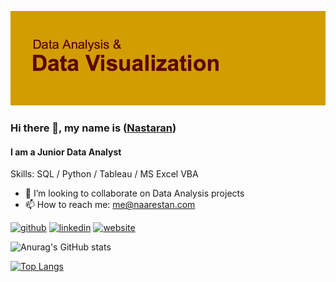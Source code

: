 
![I am a Junior Data Analyst](https://github.com/Naarestan/Naarestan/blob/main/Unknown)

### Hi there 👋, my name is ([**Nastaran**](http://naarestan.com))
#### I am a Junior Data Analyst

Skills: SQL / Python / Tableau / MS Excel VBA

- 👯 I’m looking to collaborate on Data Analysis projects 
- 📫 How to reach me: me@naarestan.com 


[<img src='https://cdn.jsdelivr.net/npm/simple-icons@3.0.1/icons/github.svg' alt='github' height='20'>](https://github.com/Naarestan)  [<img src='https://cdn.jsdelivr.net/npm/simple-icons@3.0.1/icons/linkedin.svg' alt='linkedin' height='20'>](https://www.linkedin.com/in/nastaranm/)  [<img src='https://cdn.jsdelivr.net/npm/simple-icons@3.0.1/icons/icloud.svg' alt='website' height='20'>](http://naarestan.com)  









![Anurag's GitHub stats](https://github-readme-stats.vercel.app/api?username=Naarestan&show_icons=true&theme=gruvbox&hide=issues,contribs)

[![Top Langs](https://github-readme-stats.vercel.app/api/top-langs/?username=Naarestan&layout=compact)](https://github.com/anuraghazra/github-readme-stats)






